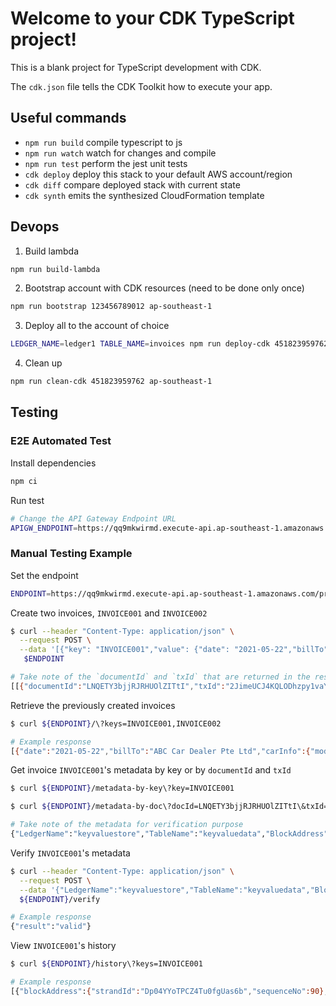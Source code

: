 # Welcome to your CDK TypeScript project!

This is a blank project for TypeScript development with CDK.

The `cdk.json` file tells the CDK Toolkit how to execute your app.

## Useful commands

 * `npm run build`   compile typescript to js
 * `npm run watch`   watch for changes and compile
 * `npm run test`    perform the jest unit tests
 * `cdk deploy`      deploy this stack to your default AWS account/region
 * `cdk diff`        compare deployed stack with current state
 * `cdk synth`       emits the synthesized CloudFormation template

## Devops

1. Build lambda

```bash
npm run build-lambda
```

2. Bootstrap account with CDK resources (need to be done only once)

```bash
npm run bootstrap 123456789012 ap-southeast-1
```

3. Deploy all to the account of choice

```bash
LEDGER_NAME=ledger1 TABLE_NAME=invoices npm run deploy-cdk 451823959762 ap-southeast-1
```

4. Clean up

```bash
npm run clean-cdk 451823959762 ap-southeast-1
```

## Testing

### E2E Automated Test

Install dependencies

```bash
npm ci
```

Run test

```bash
# Change the API Gateway Endpoint URL
APIGW_ENDPOINT=https://qq9mkwirmd.execute-api.ap-southeast-1.amazonaws.com/prod npm test
```

### Manual Testing Example

Set the endpoint

```bash
ENDPOINT=https://qq9mkwirmd.execute-api.ap-southeast-1.amazonaws.com/prod
```

Create two invoices, `INVOICE001` and `INVOICE002`

```bash
$ curl --header "Content-Type: application/json" \
  --request POST \
  --data '[{"key": "INVOICE001","value": {"date": "2021-05-22","billTo": "ABC Car Dealer Pte Ltd","carInfo": {"model": "Honda","make": "Jazz","year": 2021,"unitPrice": 89000},"quantity": 10}},{"key": "INVOICE002","value": {"date": "2021-05-22","billTo": "XYZ Car Dealer Pte Ltd","carInfo": {"model": "Honda","make": "Brio","year": 2019,"unitPrice": 50000},"quantity": 14}}]' \
   $ENDPOINT

# Take note of the `documentId` and `txId` that are returned in the response e.g.
[[{"documentId":"LNQETY3bjjRJRHUOlZITtI","txId":"2JimeUCJ4KQLODhzpy1vaY"}],[{"documentId":"1XoYwJzFoVZ4Gb8wMC5tOS","txId":"2JimeUCJ4KQLODhzpy1vaY"}]]
```

Retrieve the previously created invoices

```bash
$ curl ${ENDPOINT}/\?keys=INVOICE001,INVOICE002

# Example response
[{"date":"2021-05-22","billTo":"ABC Car Dealer Pte Ltd","carInfo":{"model":"Honda","make":"Jazz","year":2021,"unitPrice":89000},"quantity":10},{"date":"2021-05-22","billTo":"XYZ Car Dealer Pte Ltd","carInfo":{"model":"Honda","make":"Brio","year":2019,"unitPrice":50000},"quantity":14}]
```

Get invoice `INVOICE001`'s metadata by key or by `documentId` and `txId`

```bash
$ curl ${ENDPOINT}/metadata-by-key\?key=INVOICE001

$ curl ${ENDPOINT}/metadata-by-doc\?docId=LNQETY3bjjRJRHUOlZITtI\&txId=2JimeUCJ4KQLODhzpy1vaY

# Take note of the metadata for verification purpose
{"LedgerName":"keyvaluestore","TableName":"keyvaluedata","BlockAddress":{"IonText":"{strandId: \"Dp04YYoTPCZ4Tu0fgUas6b\", sequenceNo: 90}"},"DocumentId":"LNQETY3bjjRJRHUOlZITtI","RevisionHash":"tS+8aK9q4O8z6UpmUc/XMYhQYo/qy2YDHC+mxKWKgvo=","Proof":{"IonText":"[{{G1/kFcc0BTpQMPtjymwxdXIqLct4XiBSW1bbRrRfWJo=}},{{s50Ex4gcOgimMf84bHwPQz2bJ9Gb/vj3wiPgQHCDrBs=}},{{ZaWBmeIAbFQbx8Gvn1ctyXye6YXpvKhQ0Wp139f54t8=}},{{thpqVHO8pIaIOfHcQSg+Pr8Ov833+4fTiADA2fj3+70=}},{{oovDHkBCwSG+LboyWcWzVqy2xCLCUEZBKU2jqKoMdSE=}},{{hthSOsAjMKF0sMfynt9YTuwpuXwP0c6rAb5pg0p44IA=}},{{+vWznEGRlfu/Kc4Q5AylVSuylJSqMtvO+hUpijHVZ0g=}},{{xNTTjhOCAFHnLOTDTeH7bMUt6dlvUDSaBIHYcFOyY3w=}},{{u1hrObLyR020Wv5e6vOPLTFNjjw8Mkbf0BvTQmA96QI=}}]"},"LedgerDigest":{"Digest":"QDYY9bLz6v/PInJ6FrqPE0dalVYRealszt9DyyRDMA0=","DigestTipAddress":{"IonText":"{strandId:\"Dp04YYoTPCZ4Tu0fgUas6b\",sequenceNo:91}"}}}
```

Verify `INVOICE001`'s metadata

```bash
$ curl --header "Content-Type: application/json" \
  --request POST \
  --data '{"LedgerName":"keyvaluestore","TableName":"keyvaluedata","BlockAddress":{"IonText":"{strandId: \"Dp04YYoTPCZ4Tu0fgUas6b\", sequenceNo: 90}"},"DocumentId":"LNQETY3bjjRJRHUOlZITtI","RevisionHash":"tS+8aK9q4O8z6UpmUc/XMYhQYo/qy2YDHC+mxKWKgvo=","Proof":{"IonText":"[{{G1/kFcc0BTpQMPtjymwxdXIqLct4XiBSW1bbRrRfWJo=}},{{s50Ex4gcOgimMf84bHwPQz2bJ9Gb/vj3wiPgQHCDrBs=}},{{ZaWBmeIAbFQbx8Gvn1ctyXye6YXpvKhQ0Wp139f54t8=}},{{thpqVHO8pIaIOfHcQSg+Pr8Ov833+4fTiADA2fj3+70=}},{{oovDHkBCwSG+LboyWcWzVqy2xCLCUEZBKU2jqKoMdSE=}},{{hthSOsAjMKF0sMfynt9YTuwpuXwP0c6rAb5pg0p44IA=}},{{+vWznEGRlfu/Kc4Q5AylVSuylJSqMtvO+hUpijHVZ0g=}},{{xNTTjhOCAFHnLOTDTeH7bMUt6dlvUDSaBIHYcFOyY3w=}},{{u1hrObLyR020Wv5e6vOPLTFNjjw8Mkbf0BvTQmA96QI=}}]"},"LedgerDigest":{"Digest":"QDYY9bLz6v/PInJ6FrqPE0dalVYRealszt9DyyRDMA0=","DigestTipAddress":{"IonText":"{strandId:\"Dp04YYoTPCZ4Tu0fgUas6b\",sequenceNo:91}"}}}' \
  ${ENDPOINT}/verify

# Example response
{"result":"valid"}
```

View `INVOICE001`'s history

```bash
$ curl ${ENDPOINT}/history\?keys=INVOICE001

# Example response
[{"blockAddress":{"strandId":"Dp04YYoTPCZ4Tu0fgUas6b","sequenceNo":90},"hash":"tS+8aK9q4O8z6UpmUc/XMYhQYo/qy2YDHC+mxKWKgvo=","data":{"_key":"INVOICE001","_val":"{\"date\":\"2021-05-22\",\"billTo\":\"ABC Car Dealer Pte Ltd\",\"carInfo\":{\"model\":\"Honda\",\"make\":\"Jazz\",\"year\":2021,\"unitPrice\":89000},\"quantity\":10}"},"metadata":{"id":"LNQETY3bjjRJRHUOlZITtI","version":0,"txTime":"2021-05-31T06:44:11.435Z","txId":"2JimeUCJ4KQLODhzpy1vaY"}}]
```
